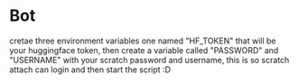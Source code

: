 # Bot
cretae three environment variables one named "HF_TOKEN" that will be your huggingface token, then create a variable called "PASSWORD" and "USERNAME" with your scratch password and username, this is so scratch attach can login and then start the script :D
